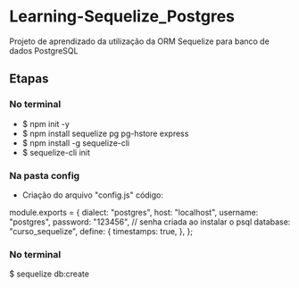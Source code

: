 # Learning-Sequelize_Postgres
Projeto de aprendizado da utilização da ORM Sequelize para banco de dados PostgreSQL

## Etapas
### No terminal
- $ npm init -y
- $ npm install sequelize pg pg-hstore express
- $ npm install -g sequelize-cli
- $ sequelize-cli init

### Na pasta config
- Criação do arquivo "config.js"
código:

module.exports = {
  dialect: "postgres",
  host: "localhost",
  username: "postgres",
  password: "123456", // senha criada ao instalar o psql
  database: "curso_sequelize",
  define: {
    timestamps: true,
  },
};

### No terminal
$ sequelize db:create
